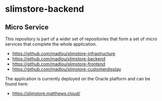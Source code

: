 # slimstore-backend

## Micro Service

This repository is part of a wider set of repositories that form a set of micro services that complete the whole application.

 - https://github.com/madlou/slimstore-infrastructure
 - https://github.com/madlou/slimstore-backend
 - https://github.com/madlou/slimstore-frontend
 - https://github.com/madlou/slimstore-customerdisplay

The application is currently deployed on the Oracle platform and can be found here:

 - https://slimstore.matthews.cloud/ 